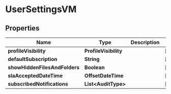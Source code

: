 

# UserSettingsVM


## Properties

| Name | Type | Description | Notes |
|------------ | ------------- | ------------- | -------------|
|**profileVisibility** | **ProfileVisibility** |  |  [optional] |
|**defaultSubscription** | **String** |  |  [optional] |
|**showHiddenFilesAndFolders** | **Boolean** |  |  [optional] |
|**slaAcceptedDateTime** | **OffsetDateTime** |  |  [optional] |
|**subscribedNotifications** | **List&lt;AuditType&gt;** |  |  [optional] |



